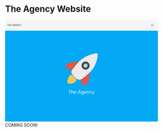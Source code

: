 # The Agency Website
![The Agency](https://github.com/RyanCCollins/cdn/blob/master/misc/the-agency.png?raw=true)
COMING SOON!
